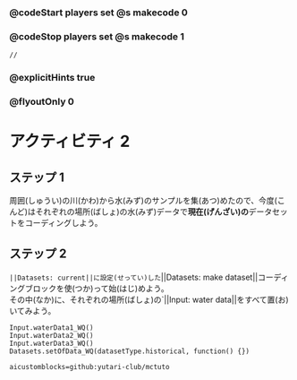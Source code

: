 ### @codeStart players set @s makecode 0
### @codeStop players set @s makecode 1

```template
//
```

### @explicitHints true
### @flyoutOnly 0

# アクティビティ 2 

## ステップ 1
周囲(しゅうい)の川(かわ)から水(みず)のサンプルを集(あつ)めたので、今度(こんど)はそれぞれの場所(ばしょ)の水(みず)データで**現在(げんざい)の**データセットをコーディングしよう。

## ステップ 2 
`||Datasets: current||に設定(せってい)した`||Datasets: make dataset||コーディングブロックを使(つか)って始(はじ)めよう。<br>
その中(なか)に、それぞれの場所(ばしょ)の`||Input: water data||をすべて置(お)いてみよう。 

```ghost
Input.waterData1_WQ()
Input.waterData2_WQ()
Input.waterData3_WQ()
Datasets.setOfData_WQ(datasetType.historical, function() {})
```

```package
aicustomblocks=github:yutari-club/mctuto
```